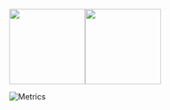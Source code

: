 <img align="" height="137px" src="https://github-readme-stats.vercel.app/api?username=Lucid1ty&hide_title=true&hide_border=true&show_icons=true&include_all_commits=true&line_height=21&bg_color=0,EC6C6C,FFD479,FFFC79,73FA79&theme=graywhite" /><img align="" height="137px" src="https://github-readme-stats.vercel.app/api/top-langs/?username=AimFlying&hide_title=true&hide_border=true&layout=compact&bg_color=0,73FA79,73FDFF,D783FF&theme=graywhite" />


![Metrics](https://metrics.lecoq.io/Lucid1ty?template=classic&base.indepth=false&base.hireable=false&config.timezone=Asia%2FShanghai)
